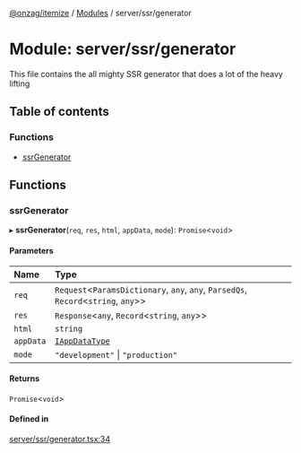 [@onzag/itemize](../README.md) / [Modules](../modules.md) / server/ssr/generator

# Module: server/ssr/generator

This file contains the all mighty SSR generator
that does a lot of the heavy lifting

## Table of contents

### Functions

- [ssrGenerator](server_ssr_generator.md#ssrgenerator)

## Functions

### ssrGenerator

▸ **ssrGenerator**(`req`, `res`, `html`, `appData`, `mode`): `Promise`<`void`\>

#### Parameters

| Name | Type |
| :------ | :------ |
| `req` | `Request`<`ParamsDictionary`, `any`, `any`, `ParsedQs`, `Record`<`string`, `any`\>\> |
| `res` | `Response`<`any`, `Record`<`string`, `any`\>\> |
| `html` | `string` |
| `appData` | [`IAppDataType`](../interfaces/server.IAppDataType.md) |
| `mode` | ``"development"`` \| ``"production"`` |

#### Returns

`Promise`<`void`\>

#### Defined in

[server/ssr/generator.tsx:34](https://github.com/onzag/itemize/blob/f2f29986/server/ssr/generator.tsx#L34)
